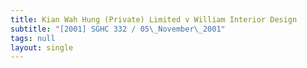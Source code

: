 ```yaml
---
title: Kian Wah Hung (Private) Limited v William Interior Design
subtitle: "[2001] SGHC 332 / 05\_November\_2001"
tags: null
layout: single
---
```


